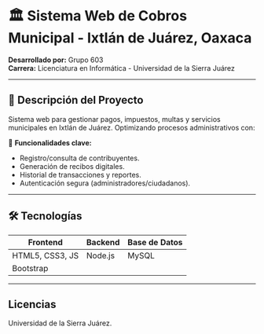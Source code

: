 # 🏛️ Sistema Web de Cobros Municipal - Ixtlán de Juárez, Oaxaca  

**Desarrollado por:** Grupo 603  
**Carrera:** Licenciatura en Informática - Universidad de la Sierra Juárez  

---

## 📌 Descripción del Proyecto  
Sistema web para gestionar pagos, impuestos, multas y servicios municipales en Ixtlán de Juárez. Optimizando procesos administrativos con:  

🔹 **Funcionalidades clave:**  
- Registro/consulta de contribuyentes.  
- Generación de recibos digitales.  
- Historial de transacciones y reportes.  
- Autenticación segura (administradores/ciudadanos).  

---

## 🛠️ Tecnologías  
| Frontend            | Backend       | Base de Datos  |  
|---------------------|---------------|----------------|  
| HTML5, CSS3, JS     |  Node.js      | MySQL          |  
| Bootstrap           |               |                |

---

##  Licencias

Universidad de la Sierra Juárez.
